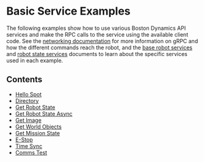 <!--
Copyright (c) 2021 Boston Dynamics, Inc.  All rights reserved.

Downloading, reproducing, distributing or otherwise using the SDK Software
is subject to the terms and conditions of the Boston Dynamics Software
Development Kit License (20191101-BDSDK-SL).
-->

# Basic Service Examples

The following examples show how to use various Boston Dynamics API services and make the RPC calls to the service using the available client code. See the [networking documentation](../../../docs/concepts/networking.md) for more information on gRPC and how the different commands reach the robot, and the [base robot services](../../../docs/concepts/base_services.md) and [robot state services](../../../docs/concepts/robot_services.md) documents to learn about the specific services used in each example.

## Contents

* [Hello Spot](../hello_spot/README.md)
* [Directory](../directory/README.md)
* [Get Robot State](../get_robot_state/README.md)
* [Get Robot State Async](../get_robot_state_async/README.md)
* [Get Image](../get_image/README.md)
* [Get World Objects](../get_world_objects/README.md)
* [Get Mission State](../get_mission_state/README.md)
* [E-Stop](../estop/README.md)
* [Time Sync](../time_sync/README.md)
* [Comms Test](../comms_test/README.md)